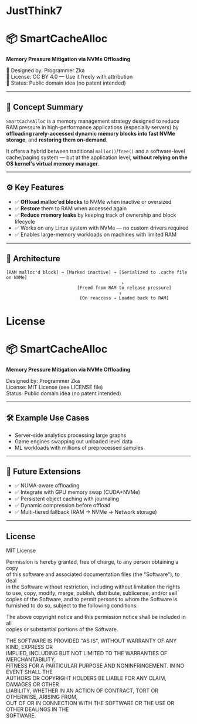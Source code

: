 # JustThink7
# 📦 SmartCacheAlloc
**Memory Pressure Mitigation via NVMe Offloading**

🔹 Designed by: Programmer Zka  
🔹 License: CC BY 4.0 — Use it freely with attribution  
🔹 Status: Public domain idea (no patent intended)

---

## 🧠 Concept Summary

`SmartCacheAlloc` is a memory management strategy designed to reduce RAM pressure in high-performance applications (especially servers) by **offloading rarely-accessed dynamic memory blocks into fast NVMe storage**, and **restoring them on-demand**.

It offers a hybrid between traditional `malloc()`/`free()` and a software-level cache/paging system — but at the application level, **without relying on the OS kernel's virtual memory manager**.

---

## ⚙️ Key Features

- ✅ **Offload malloc’ed blocks** to NVMe when inactive or oversized
- ✅ **Restore** them to RAM when accessed again
- ✅ **Reduce memory leaks** by keeping track of ownership and block lifecycle
- ✅ Works on any Linux system with NVMe — no custom drivers required
- ✅ Enables large-memory workloads on machines with limited RAM

---

## 🔬 Architecture

```text
[RAM malloc'd block] → [Marked inactive] → [Serialized to .cache file on NVMe]
                                            ↓
                           [Freed from RAM to release pressure]
                                           ↓
                            [On reaccess → Loaded back to RAM]
```
# License

# 📦 SmartCacheAlloc
**Memory Pressure Mitigation via NVMe Offloading**

Designed by: Programmer Zka  
License: MIT License (see LICENSE file)  
Status: Public domain idea (no patent intended)

---

## 🛠️ Example Use Cases

- Server-side analytics processing large graphs  
- Game engines swapping out unloaded level data  
- ML workloads with millions of preprocessed samples  

---

## 🚀 Future Extensions

- ✅ NUMA-aware offloading  
- ✅ Integrate with GPU memory swap (CUDA+NVMe)  
- ✅ Persistent object caching with journaling  
- ✅ Dynamic compression before offload  
- ✅ Multi-tiered fallback (RAM → NVMe → Network storage)  

---

## License

MIT License

Permission is hereby granted, free of charge, to any person obtaining a copy  
of this software and associated documentation files (the "Software"), to deal  
in the Software without restriction, including without limitation the rights  
to use, copy, modify, merge, publish, distribute, sublicense, and/or sell  
copies of the Software, and to permit persons to whom the Software is  
furnished to do so, subject to the following conditions:

The above copyright notice and this permission notice shall be included in all  
copies or substantial portions of the Software.

THE SOFTWARE IS PROVIDED "AS IS", WITHOUT WARRANTY OF ANY KIND, EXPRESS OR  
IMPLIED, INCLUDING BUT NOT LIMITED TO THE WARRANTIES OF MERCHANTABILITY,  
FITNESS FOR A PARTICULAR PURPOSE AND NONINFRINGEMENT. IN NO EVENT SHALL THE  
AUTHORS OR COPYRIGHT HOLDERS BE LIABLE FOR ANY CLAIM, DAMAGES OR OTHER  
LIABILITY, WHETHER IN AN ACTION OF CONTRACT, TORT OR OTHERWISE, ARISING FROM,  
OUT OF OR IN CONNECTION WITH THE SOFTWARE OR THE USE OR OTHER DEALINGS IN THE  
SOFTWARE.

